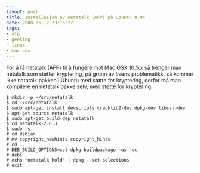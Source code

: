 ```yaml
---
layout: post
title: Installasjon av netatalk (AFP) på Ubuntu 8.04
date: 2008-06-12 23:13:27
tags: 
- afp
- geeking
- linux
- mac-osx
---
```

For å få netatalk (AFP) til å fungere mot Mac OSX 10.5.x så trenger man netatalk som støtter kryptering, på grunn av lisens problematikk, så kommer ikke natatalk pakken i Ubuntu med støtte for kryptering, derfor må man kompilere en netatalk pakke selv, med støtte for kryptering.

	$ mkdir -p ~/src/netatalk
	$ cd ~/src/netatalk
	$ sudo apt-get install devscripts cracklib2-dev dpkg-dev libssl-dev
	$ apt-get source netatalk
	$ sudo apt-get build-dep netatalk
	$ cd netatalk-2.0.3
	$ sudo -s
	# cd debian
	# mv copyright_newhints copyright_hints
	# cd ..
	# DEB_BUILD_OPTIONS=ssl dpkg-buildpackage -us -uc
	# debi
	# echo "netatalk hold" | dpkg --set-selections
	# exit
